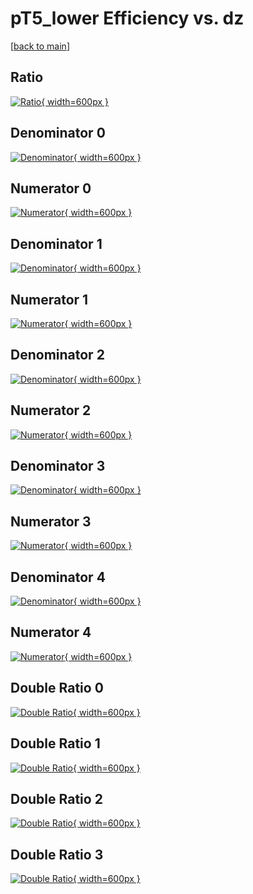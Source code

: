 # pT5_lower Efficiency vs. dz

[[back to main](./)]



## Ratio

[![Ratio](../mtv/var/pT5_lower_xtr_11_-1_eff_dz.png){ width=600px }](../mtv/var/pT5_lower_xtr_11_-1_eff_dz.pdf)

## Denominator 0

[![Denominator](../mtv/den/pT5_lower_xtr_11_-1_eff_dz_den0.png){ width=600px }](../mtv/den/pT5_lower_xtr_11_-1_eff_dz_den0.pdf)

## Numerator 0

[![Numerator](../mtv/num/pT5_lower_xtr_11_-1_eff_dz_num0.png){ width=600px }](../mtv/num/pT5_lower_xtr_11_-1_eff_dz_num0.pdf)

## Denominator 1

[![Denominator](../mtv/den/pT5_lower_xtr_11_-1_eff_dz_den1.png){ width=600px }](../mtv/den/pT5_lower_xtr_11_-1_eff_dz_den1.pdf)

## Numerator 1

[![Numerator](../mtv/num/pT5_lower_xtr_11_-1_eff_dz_num1.png){ width=600px }](../mtv/num/pT5_lower_xtr_11_-1_eff_dz_num1.pdf)

## Denominator 2

[![Denominator](../mtv/den/pT5_lower_xtr_11_-1_eff_dz_den2.png){ width=600px }](../mtv/den/pT5_lower_xtr_11_-1_eff_dz_den2.pdf)

## Numerator 2

[![Numerator](../mtv/num/pT5_lower_xtr_11_-1_eff_dz_num2.png){ width=600px }](../mtv/num/pT5_lower_xtr_11_-1_eff_dz_num2.pdf)

## Denominator 3

[![Denominator](../mtv/den/pT5_lower_xtr_11_-1_eff_dz_den3.png){ width=600px }](../mtv/den/pT5_lower_xtr_11_-1_eff_dz_den3.pdf)

## Numerator 3

[![Numerator](../mtv/num/pT5_lower_xtr_11_-1_eff_dz_num3.png){ width=600px }](../mtv/num/pT5_lower_xtr_11_-1_eff_dz_num3.pdf)

## Denominator 4

[![Denominator](../mtv/den/pT5_lower_xtr_11_-1_eff_dz_den4.png){ width=600px }](../mtv/den/pT5_lower_xtr_11_-1_eff_dz_den4.pdf)

## Numerator 4

[![Numerator](../mtv/num/pT5_lower_xtr_11_-1_eff_dz_num4.png){ width=600px }](../mtv/num/pT5_lower_xtr_11_-1_eff_dz_num4.pdf)

## Double Ratio 0

[![Double Ratio](../mtv/ratio/pT5_lower_xtr_11_-1_eff_dz_ratio0.png){ width=600px }](../mtv/ratio/pT5_lower_xtr_11_-1_eff_dz_ratio0.pdf)

## Double Ratio 1

[![Double Ratio](../mtv/ratio/pT5_lower_xtr_11_-1_eff_dz_ratio1.png){ width=600px }](../mtv/ratio/pT5_lower_xtr_11_-1_eff_dz_ratio1.pdf)

## Double Ratio 2

[![Double Ratio](../mtv/ratio/pT5_lower_xtr_11_-1_eff_dz_ratio2.png){ width=600px }](../mtv/ratio/pT5_lower_xtr_11_-1_eff_dz_ratio2.pdf)

## Double Ratio 3

[![Double Ratio](../mtv/ratio/pT5_lower_xtr_11_-1_eff_dz_ratio3.png){ width=600px }](../mtv/ratio/pT5_lower_xtr_11_-1_eff_dz_ratio3.pdf)

